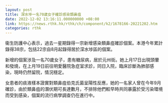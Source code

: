 ```yaml
---
layout: post
title: 深水埗一名70歲女子確診感染類鼻疽
date: 2022-12-02 13:16:11.000000000 +08:00
link: https://news.rthk.hk/rthk/ch/component/k2/1678166-20221202.htm
categories: rthk
---
```


衞生防護中心表示，過去一星期錄得一宗新增感染類鼻疽確診個案。本港今年累計錄得38宗，包括22宗自8月起錄得居於深水埗區的個案。

新增的個案涉及一名70歲女子，患有糖尿病，居於元州街。她上月17日出現頭暈和發燒，在上月19日前往明愛醫院急症室求診，同日入院，臨床診斷為肺部感染，現時仍然留院，情況穩定。

女患者的痰液樣本證實對類鼻疽伯克氏菌呈陽性反應，她的一名家人曾在今年9月確診，由於類鼻疽的潛伏期可長達數月，不排除他們較早時共同暴露於受污染環境而受到感染，個案的流行病學調查仍在進行中。
